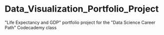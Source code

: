 # Data_Visualization_Portfolio_Project
"Life Expectancy and GDP" portfolio project for the "Data Science Career Path" Codecademy class

